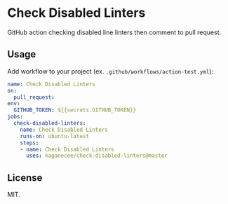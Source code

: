 # Check Disabled Linters

GitHub action checking disabled line linters then comment to pull request.

## Usage

Add workflow to your project (ex. `.github/workflows/action-test.yml`):

```yaml
name: Check Disabled Linters
on:
  pull_request:
env:
  GITHUB_TOKEN: ${{secrets.GITHUB_TOKEN}}
jobs:
  check-disabled-linters:
    name: Check Disabled Linters
    runs-on: ubuntu-latest
    steps:
    - name: Check Disabled Linters
      uses: kaganecee/check-disabled-linters@master
```

## License

MIT.
